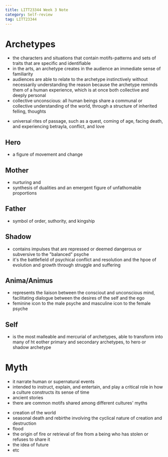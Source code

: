 ```yaml
---
title: LITT23344 Week 3 Note
category: Self-review
tag: LITT23344
---
```

# Archetypes
* the characters and situations that contain motifs-patterns and sets of traits that are specific and identifiable
* in the arts, an archetype creates in the audience an immediate sense of familiarity
* audiences are able to relate to the archetype instinctively without necessarily understanding the reason because the archetype reminds them of a human experience, which is at once both collective and deeply personal
* collective unconscious: all human beings share a communal or collective understanding of the world, through a structure of inherited felling, thoughts
- universal rites of passage, such as a quest, coming of age, facing death, and experiencing betrayla, conflict, and love

## Hero
* a figure of movement and change
## Mother
* nurturing and 
* synthesis of dualities and an emergent figure of unfathomable proportions
## Father
* symbol of order, suthority, and kingship
## Shadow
* contains impulses that are repressed or deemed dangerous or subversive to the "balanced" psyche
* it's the battlefield of psychical conflict and resolution and the hpoe of evolution and growth through struggle and suffering
## Anima/Animus
* represents the liaison between the consciout and unconscious mind, facilitating dialogue between the desires of the self and the ego
* feminine icon to the male psyche and masculine icon to the female psyche
## Self
* is the most malleable and mercurial of archetypes, able to transform into many of ht eother primary and secondary archetypes, to hero or shadow archetype

# Myth
* it narrate human or supernatural events
* intended to instruct, explain, and entertain, and play a critical role in how a culture constructs its sense of time
* ancient stories
* there are common motifs shared among different cultures' myths
- creation of the world
- seasonal death and rebirthe involving the cyclical nature of creation and destruction
- flood
- the origin of fire or retrieval of fire from a being who has stolen or refuses to share it
- the idea of future
- etc



